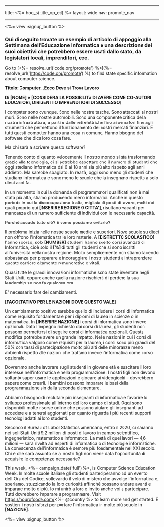 * * *

title: <%= hoc_s(:title_op_ed) %> layout: wide nav: promote_nav

* * *

<%= view :signup_button %>

### Qui di seguito trovate un esempio di articolo di appoggio alla Settimana dell'Educazione Informatica e una descrizione dei suoi obiettivi che potrebbero essere usati dallo stato, da legislatori locali, imprenditori, ecc.

  


Go to [<%= resolve_url('code.org/promote') %>](%= resolve_url('https://code.org/promote') %) to find state specific information about computer science.

**Titolo: Computer…Ecco Dove si Trova Lavoro**

**Di [NOME] e [CONSIDERA LA POSSIBILITà DI AVERE COME CO-AUTORI EDUCATORi, DIRIGENTI O IMPRENDITORI DI SUCCESSO]**

I computer sono ovunque. Sono nelle nostre tasche. Sono attaccati ai nostri muri. Sono nelle nostre automobili. Sono una componente critica della nostra infrastruttura, a partire dalle reti elettriche fino ai semafori fino agli strumenti che permettono il funzionamento dei nostri mercati finanziari. E tutti questi computer hanno una cosa in comune. Hanno bisogno del software che dica loro cosa fare.

Ma chi sarà a scrivere questo software?

Tenendo conto di quanto velocemente il nostro mondo si sta trasformando grazie alla tecnologia, ci si potrebbe aspettare che il numero di studenti che oggi studiano informatica dai 6 ai 18 anni sia più alto rispetto agli anni addietro. Ma sarebbe sbagliato. In realtà, oggi sono meno gli studenti che studiano informatica e sono meno le scuole che la insegnano rispetto a solo dieci anni fa.

In un momento in cui la domanda di programmatori qualificati non è mai stata più alta, stiamo producendo meno informatici. Anche in questo periodo in cui la disoccupazione è alta, migliaia di posti di lavoro, molti dei quali proprio qui **[INSERIRE REGIONE O CITTA']**, risultano vacanti per mancanza di un numero sufficiente di individui con le necessarie capacità.

Perché accade tutto ciò? E come possiamo evitarlo?

Il problema inizia nelle nostre scuole medie e superiori. Nove scuole su dieci non offrono l'informatica tra le loro materie. A **[DISTRETTO SCOLASTICO]** l'anno scorso, solo **[NUMBER]** studenti hanno scelto corsi avanzati di Informatica, cioè solo il **[%]** di tutti gli studenti che si sono iscritti all'università nella nostra regione. Molto semplicemente non stiamo facendo abbastanza per preparare e incoraggiare i nostri studenti a intraprendere queste carriere altamente remunerative e vitali.

Quasi tutte le grandi innovazioni informatiche sono state inventate negli Stati Uniti, eppure anche quella nazione rischierà di perdere la sua leadership se non fa qualcosa ora.

E' necessario fare dei cambiamenti.

**[FACOLTATIVO PER LE NAZIONI DOVE QUESTO VALE]**

Un cambiamento positivo sarebbe quello di includere i corsi di informatica come requisito fondamentale per i diplomi di laurea in scienze o in matematica. In **[INSERIRE NAZIONE]** i corsi di informatica sono invece opzionali. Dato l'impegno richiesto dai corsi di laurea, gli studenti non possono permettersi di seguire corsi di informatica opzionali. Questa modifica potrebbe avere un grande impatto. Nelle nazioni in cui i corsi di informatica valgono come requisiti per la laurea, i corsi sono più grandi del 50% con tassi di partecipazione molto più alti delle minoranze meno abbienti rispetto alle nazioni che trattano invece l'informatica come corso opzionale.

Dovremmo anche lavorare sugli studenti in giovane età e suscitare il loro interesse nell'informatica e nella programmazione. I nostri figli non devono soltanto saper usare le applicazioni e giocare ai videogiochi – dovrebbero sapere come crearli. I bambini possono imparare le basi della programmazione sin dalla seconda elementare.

Abbiamo bisogno di reclutare più insegnanti di informatica e favorire lo sviluppo professionale all'interno del loro campo di studi. Oggi sono disponibili molte risorse online che possono aiutare gli insegnanti ad accedere e a tenersi aggiornati per quanto riguarda i più recenti supporti tecnologi adatti ai loro studenti.

Secondo il Bureau of Labor Statistics americano, entro il 2020, ci saranno nei soli Stati Uniti 9,2 milioni di posti di lavoro in campo scientifico, ingegneristico, matematico e informatico. La metà di quei lavori — 4,6 milioni — sarà rivolta ad esperti di informatica o di tecnologie informatiche. La conoscenza dell'informatica è sempre più fondamentale nel XXI secolo. Chi è che sarà assunto se ai nostri figli non viene data l'opportunità di acquisire le competenze necessarie?

This week, <%= campaign_date('full') %>, is Computer Science Education Week. In molte scuole italiane gli studenti parteciperanno ad un evento dell'Ora del Codice, sollevando il velo di mistero che avvolge l'informatica e, speriamo, stuzzicando la loro curiosità affinché possano andare avanti e imparare molto di più. Io mi unirò a loro e invito anche voi a partecipare. Tutti dovrebbero imparare a programmare. Visit https://hourofcode.com/<%= @country %> to learn more and get started. E sostieni i nostri sforzi per portare l'informatica in molte più scuole in **[NAZIONE]**.

<%= view :signup_button %>